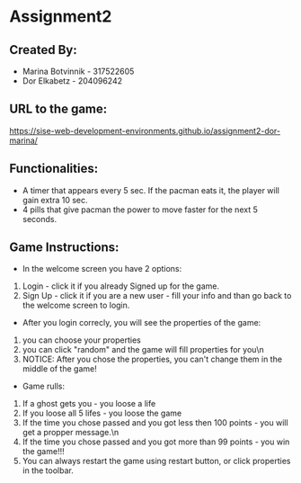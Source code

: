 # Assignment2

## **Created By**:
* Marina Botvinnik - 317522605
* Dor Elkabetz - 204096242

## **URL to the game**:
 https://sise-web-development-environments.github.io/assignment2-dor-marina/
 
 ## **Functionalities**:
 * A timer that appears every 5 sec. If the pacman eats it, the player will gain extra 10 sec.
 * 4 pills that give pacman the power to move faster for the next 5 seconds.
 
 ## **Game Instructions**:
* In the welcome screen you have 2 options:
 1. Login - click it if you already Signed up for the game.
 2. Sign Up - click it if you are a new user - fill your info and than go back to the welcome screen to login.
* After you login correcly, you will see the properties of the game:
 1. you can choose your properties
 2. you can click "random" and the game will fill properties for you\n
 3. NOTICE: After you chose the properties, you can't change them in the middle of the game!
 * Game rulls:
  1. If a ghost gets you  - you loose a life
  2. If you loose all 5 lifes - you loose the game
  3. If the time you chose passed and you got less then 100 points - you will get a propper message.\n
  4. If the time you chose passed and you got more than 99 points - you win the game!!!
  5. You can always restart the game using restart button, or click properties in the toolbar.
  
